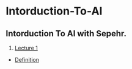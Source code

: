 # Intorduction-To-AI
Intorduction To AI with Sepehr.
---

1. [Lecture 1](https://github.com/Sepehrworklife/Intorduction-To-AI/blob/master/Lecture0.md)


- [Definition](https://github.com/Sepehrworklife/Intorduction-To-AI/blob/master/Lecture0.md)
